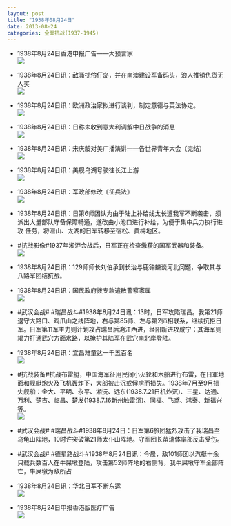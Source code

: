 ```yaml
---
layout: post
title: "1938年08月24日"
date: 2013-08-24
categories: 全面抗战(1937-1945)
---
```


<meta name="referrer" content="no-referrer" />

- 1938年8月24日香港申报广告——大预言家 <br/><img src="https://ww1.sinaimg.cn/large/aca367d8jw1e7y5hrktalj204b0dhdg9.jpg" />

- 1938年8月24日讯：敌骚扰伶仃岛，并在南澳建设军备码头，浪人推销仇货无人买 <br/><img src="https://ww4.sinaimg.cn/large/aca367d8jw1e7y3rgionej209016aadm.jpg" />

- 1938年8月24日讯：欧洲政治家拟进行谈判，制定意德与英法协定。 <br/><img src="https://ww4.sinaimg.cn/large/aca367d8jw1e7y213bt9jj204j0pn75f.jpg" />

- 1938年8月24日讯：日称未收到意大利调解中日战争的消息 <br/><img src="https://ww3.sinaimg.cn/large/aca367d8jw1e7y0cnu0a1j20d106awfc.jpg" />

- 1938年8月24日讯：宋庆龄对美广播演讲——告世界青年大会（完结） <br/><img src="https://ww3.sinaimg.cn/large/aca367d8jw1e7xyk5n78uj20c1227gud.jpg" />

- 1938年8月24日讯：美舰乌湖号驶往长江上游 <br/><img src="https://ww3.sinaimg.cn/large/aca367d8jw1e7xwtte6z4j205y06ndg3.jpg" />

- 1938年8月24日讯：军政部修改《征兵法》 <br/><img src="https://ww1.sinaimg.cn/large/aca367d8jw1e7xv3g9s99j207006a3yr.jpg" />

- 1938年8月24日讯：日第6师团认为由于陆上补给线太长遭我军不断袭击，须派出大量部队守备保障畅通，遂改由小池口进行补给，为便于集中兵力执行进攻 任务，将潜山、太湖的日军转移至宿松、黄梅地区。 

- #抗战影像#1937年淞沪会战后，日军正在检查缴获的国军武器和装备。 <br/><img src="https://ww2.sinaimg.cn/large/aca367d8jw1e7xrcknewpj20c50h376k.jpg" />

- 1938年8月24日讯：129师师长刘伯承到长治与鹿钟麟谈河北问题，争取其与八路军团结抗战。 

- 1938年8月24日讯：国民政府拨专款遣散警察家属 <br/><img src="https://ww2.sinaimg.cn/large/aca367d8jw1e7xo5mm4e6j204o06j3yn.jpg" />

- #武汉会战# #瑞昌战斗#1938年8月24日讯：13时，日军攻陷瑞昌。我第21师退守大路口、鸡爪山之线阵地，右与第85师、左与第2师相联系，继续抗拒日军。日军第11军主力则计划攻占瑞昌后溯江西进，经阳新进攻咸宁；其海军则竭力打通武穴方面水路，以掩护其陆军在武穴南北岸登陆。 

- 1938年8月24日讯：宜昌难童达一千五百名 <br/><img src="https://ww4.sinaimg.cn/large/aca367d8jw1e7xmh5dggmj206q0diwf5.jpg" />

- #抗战装备#抗战布雷艇，中国海军征用民间小火轮和木船进行布雷，在日軍地面和舰艇炮火及飞机轰炸下，大部被击沉或俘虏而损失。1938年7月至9月损失舰船：金大、平明、永平、湘沅、远东(1938.7.21日机炸沉)、三星、达通、万利、楚吉、临昌、楚发(1938.7.16新州触雷沉)、同福、飞鸢、鸿泰、新福兴等。 <br/><img src="https://ww1.sinaimg.cn/large/aca367d8jw1e7xkesbzhcj20bo0e2jsb.jpg" />

- #武汉会战# #瑞昌战斗#1938年8月24日：日军第6旅团猛烈攻击了我瑞昌至乌龟山阵地，10时许突破第21师太仆山阵地。守军团长苗瑞体率部反击受伤。 

- #武汉会战# #德星路战斗#1938年8月24日讯：今晨，敌101师团以汽艇十余只载兵数百人在牛屎墩登陆，攻击第52师阵地的右侧背，我牛屎墩守军全部阵亡，牛屎墩为敌所占 

- 1938年8月24日讯：华北日军不断东运 <br/><img src="https://ww3.sinaimg.cn/large/aca367d8jw1e7xh7za37sj207w06faae.jpg" />

- 1938年8月24日申报香港版医疗广告 <br/><img src="https://ww4.sinaimg.cn/large/aca367d8jw1e7xfhk80kmj209n0m0q4p.jpg" />

